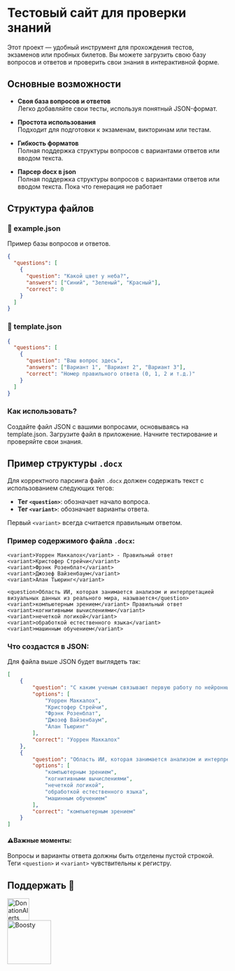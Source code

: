 # Тестовый сайт для проверки знаний

Этот проект — удобный инструмент для прохождения тестов, экзаменов или пробных билетов. Вы можете загрузить свою базу вопросов и ответов и проверить свои знания в интерактивной форме.

## Основные возможности

- **Своя база вопросов и ответов**  
  Легко добавляйте свои тесты, используя понятный JSON-формат.  

- **Простота использования**  
  Подходит для подготовки к экзаменам, викторинам или тестам.  

- **Гибкость форматов**  
  Полная поддержка структуры вопросов с вариантами ответов или вводом текста.  

- **Парсер docx в json**  
  Полная поддержка структуры вопросов с вариантами ответов или вводом текста.
  Пока что генерация не работает


  
## Структура файлов

### 📂 example.json
Пример базы вопросов и ответов.  
```json
{
  "questions": [
    {
      "question": "Какой цвет у неба?",
      "answers": ["Синий", "Зеленый", "Красный"],
      "correct": 0
    }
  ]
}
```
### 📂 template.json 
```json 
{
  "questions": [
    {
      "question": "Ваш вопрос здесь",
      "answers": ["Вариант 1", "Вариант 2", "Вариант 3"],
      "correct": "Номер правильного ответа (0, 1, 2 и т.д.)"
    }
  ]
}
```
### Как использовать?
Создайте файл JSON с вашими вопросами, основываясь на template.json.
Загрузите файл в приложение.
Начните тестирование и проверяйте свои знания.

## Пример структуры `.docx`

Для корректного парсинга файл `.docx` должен содержать текст с использованием следующих тегов:

- **Тег `<question>`**: обозначает начало вопроса.
- **Тег `<variant>`**: обозначает варианты ответа.

Первый `<variant>` всегда считается правильным ответом.

### Пример содержимого файла `.docx`:
```<question>С каким ученым связывают первую работу по нейронным сетям, опубликованную в 1943 году?</question>
<variant>Уоррен Маккалох</variant> - Правильный ответ
<variant>Кристофер Стрейчи</variant>
<variant>Фрэнк Розенблат</variant>
<variant>Джозеф Вайзенбаум</variant>
<variant>Алан Тьюринг</variant>

<question>Область ИИ, которая занимается анализом и интерпретацией визуальных данных из реального мира, называется</question>
<variant>компьютерным зрением</variant> Правильный ответ
<variant>когнитивными вычислениями</variant>
<variant>нечеткой логикой</variant>
<variant>обработкой естественного языка</variant>
<variant>машинным обучением</variant>
```

### Что создастся в JSON:

Для файла выше JSON будет выглядеть так:

```json
[
    {
        "question": "С каким ученым связывают первую работу по нейронным сетям, опубликованную в 1943 году?",
        "options": [
            "Уоррен Маккалох",
            "Кристофер Стрейчи",
            "Фрэнк Розенблат",
            "Джозеф Вайзенбаум",
            "Алан Тьюринг"
        ],
        "correct": "Уоррен Маккалох"
    },
    {
        "question": "Область ИИ, которая занимается анализом и интерпретацией визуальных данных из реального мира, называется",
        "options": [
            "компьютерным зрением",
            "когнитивными вычислениями",
            "нечеткой логикой",
            "обработкой естественного языка",
            "машинным обучением"
        ],
        "correct": "компьютерным зрением"
    }
]
```
#### ⚠️Важные моменты:
Вопросы и варианты ответа должны быть отделены пустой строкой.
Теги ```<question>``` и ```<variant>``` чувствительны к регистру.

## Поддержать 💎
<a href="https://www.donationalerts.com/r/teanus"> 
    <img src="https://github.com/user-attachments/assets/65a15905-1991-4965-856d-a609b2db50ca" alt="DonationAlerts" width="50"></a>
<br>
<a href="https://boosty.to/teanus">
    <img src="https://github.com/user-attachments/assets/5e9fd3a1-c4bd-4913-a861-85012c0d0f4a" alt="Boosty" width="100">
</a>


